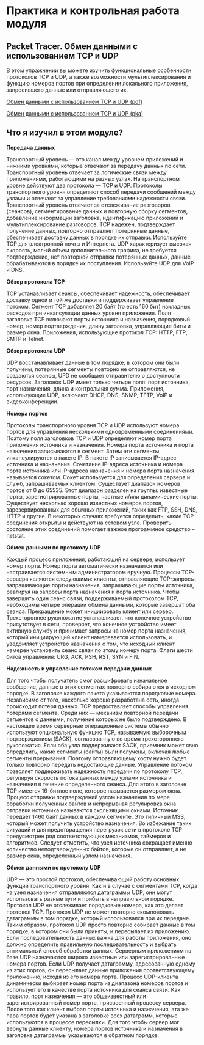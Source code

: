 #  Практика и контрольная работа модуля

<!-- 14.8.1 -->
## Packet Tracer. Обмен данными с использованием TCP и UDP

В этом упражнении вы можете изучить функциональные особенности протоколов TCP и UDP, а также возможности мультиплексирования и функцию номеров портов при определении локального приложения, запросившего данные или отправляющего их.



[Обмен данными с использованием TCP и UDP (pdf)](./assets/14.8.1-packet-tracer---tcp-and-udp-communications.pdf)

[Обмен данными с использованием TCP и UDP (pka)](./assets/14.8.1-packet-tracer---tcp-and-udp-communications.pka)

<!-- 14.8.2 -->
##  Что я изучил в этом модуле?

**Передача данных**

Транспортный уровень — это канал между уровнем приложений и нижними уровнями, которые отвечают за передачу данных по сети. Транспортный уровень отвечает за логические связи между приложениями, работающими на разных узлах. На транспортном уровне действуют два протокола — TCP и UDP. Протоколы транспортного уровня определяют способ передачи сообщений между узлами и отвечают за управление требованиями надежности связи. Транспортный уровень отвечает за отслеживание разговоров (сеансов), сегментирование данных и повторную сборку сегментов, добавление информации заголовка, идентификацию приложений и мультиплексирование разговоров. TCP надежен, подтверждает получение данных, повторно отправляет потерянные данные, обеспечивает доставку данных в порядке их отправки. Используйте TCP для электронной почты и Интернета. UDP характеризует высокая скорость, малый объем дополнительного трафика, не требуется подтверждение, нет повторной отправки потерянных данных, данные обрабатываются в порядке их поступления. Используйте UDP для VoIP и DNS.

**Обзор протокола TCP**

TCP устанавливает сеансы, обеспечивает надежность, обеспечивает доставку одной и той же доставки и поддерживает управление потоком. Сегмент TCP добавляет 20 байт (то есть 160 бит) накладных расходов при инкапсуляции данных уровня приложения. Поля заголовка TCP включают порты источника и назначения, порядковый номер, номер подтверждения, длину заголовка, управляющие биты и размер окна. Приложения, использующие протокол TCP: HTTP, FTP, SMTP и Telnet.

**Обзор протокола UDP**

UDP восстанавливает данные в том порядке, в котором они были получены, потерянные сегменты повторно не отправляются, не создаются сеансы, UPD не сообщает отправителю о доступности ресурсов. Заголовок UDP имеет только четыре поля: порт источника, порт назначения, длина и контрольная сумма. Приложения, использующие UDP, включают DHCP, DNS, SNMP, TFTP, VoIP и видеоконференции.

**Номера портов**

Протоколы транспортного уровня TCP и UDP используют номера портов для управления несколькими одновременными соединениями. Поэтому поля заголовков TCP и UDP определяют номер порта приложения источника и назначения. Номера порта источника и порта назначения записываются в сегмент. Затем эти сегменты инкапсулируются в пакете IP. В пакете IP записывается IP-адрес источника и назначения. Сочетание IP-адреса источника и номера порта источника или IP-адреса назначения и номера порта назначения называется сокетом. Сокет используется для определения сервера и служб, запрашиваемых клиентом. Существует диапазон номеров портов от 0 до 65535. Этот диапазон разделен на группы: известные порты, зарегистрированные порты, частные и/или динамические порты. Существует несколько хорошо известных номеров портов, зарезервированных для обычных приложений, таких как FTP, SSH, DNS, HTTP и другие. В некоторых случаях требуется определить, какие TCP-соединения открыты и действуют на сетевом узле. Проверить состояние этих соединений помогает важное программное средство – netstat.

**Обмен данными по протоколу UDP**

Каждый процесс приложения, работающий на сервере, использует номер порта. Номер порта автоматически назначается или настраивается системным администратором вручную. Процессы TCP-сервера являются следующими: клиенты, отправляющие TCP-запросы, запрашивающие порты назначения, запрашивающие порты источника, реагируя на запросы порта назначения и порта источника. Чтобы завершить один сеанс связи, поддерживаемый протоколом TCP, необходимы четыре операции обмена данными, которые завершат оба сеанса. Прекращение может инициировать клиент или сервер. Трехстороннее рукопожатие устанавливает, что конечное устройство присутствует в сети, проверяет, что конечное устройство имеет активную службу и принимает запросы на номер порта назначения, который инициирующий клиент намеревается использовать, и уведомляет устройство назначения о том, что исходный клиент намерен установить сеанс связи по этому номеру порта. Флаги шести битов управления: URG, ACK, PSH, RST, SYN и FIN.

**Надежность и управление потоком передачи данных**

Для того чтобы получатель смог расшифровать изначальное сообщение, данные в этих сегментах повторно собираются в исходном порядке. В заголовке каждого пакета указываются порядковые номера. Независимо от того, насколько хорошо разработана сеть, иногда происходит потеря данных. TCP предоставляет способы управления потерями сегмента. Среди них — механизм повторной передачи сегментов с данными, получение которых не было подтверждено. В настоящее время серверные операционные системы обычно используют опциональную функцию TCP, называемую выборочным подтверждением (SACK), согласованную во время трехстороннего рукопожатия. Если оба узла поддерживают SACK, приемник может явно определить, какие сегменты (байты) были получены, включая любые сегменты прерывания. Поэтому отправляющему хосту нужно будет только повторно передать недостающие данные. Управление потоком позволяет поддерживать надежность передачи по протоколу TCP, регулируя скорость потока данных между узлами источника и назначения в течение определенного сеанса. Для этого в заголовке TCP имеется 16-битное поле, которое называется размером окна. Процесс отправки подтверждений узлом назначения по мере обработки полученных байтов и непрерывная регулировка окна отправки источника называются скользящими окнами. Источник передает 1460 байт данных в каждом сегменте. Это типичный MSS, который может получить устройство назначения. Во избежание таких ситуаций и для предотвращения перегрузок сети в протоколе TCP предусмотрен ряд соответствующих механизмов, таймеров и алгоритмов. Следует отметить, что узел источника сокращает именно количество неподтвержденных байтов, которые он отправляет, а не размер окна, определенный узлом назначения.

**Обмен данными по протоколу UDP**

UDP — это простой протокол, обеспечивающий работу основных функций транспортного уровня. Как и в случае с сегментами TCP, когда на узел назначения отправляются датаграммы UDP, они могут использовать разные пути и прибыть в неправильном порядке. Протокол UDP не отслеживает порядковые номера, как это делает протокол TCP. Протокол UDP не может повторно скомпоновать датаграммы в том порядке, который использовался при их передаче. Таким образом, протокол UDP просто повторно собирает данные в том порядке, в котором они были приняты, и пересылает их приложению. Если последовательность данных важна для работы приложения, оно должно определить правильную последовательность и выбрать оптимальный способ обработки данных. Серверным приложениям на базе UDP назначаются широко известные или зарегистрированные номера портов. Если UDP получает датаграмму, адресованную одному из этих портов, он пересылает данные приложения соответствующему приложению, исходя из его номера порта. Процесс UDP-клиента динамически выбирает номер порта из диапазона номеров портов и использует его в качестве порта источника для сеанса связи. Как правило, порт назначения — это общеизвестный или зарегистрированный номер порта, присвоенный процессу сервера. После того как клиент выбрал порты источника и назначения, эта же пара портов будет указана в заголовке всех датаграмм, которые используются в процессе пересылки. Для того чтобы сервер мог вернуть данные клиенту, номера портов источника и назначения в заголовке датаграммы указываются в обратном порядке.

<!-- 14.8.3 -->
<!-- quiz -->

